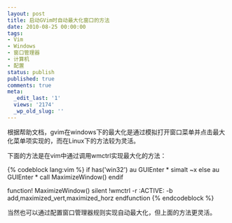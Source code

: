 ```yaml
---
layout: post
title: 启动GVim时自动最大化窗口的方法
date: 2010-08-25 00:00:00
tags:
- Vim
- Windows
- 窗口管理器
- 计算机
- 配置
status: publish
published: true
comments: true
meta:
  _edit_last: '1'
  views: '2174'
  _wp_old_slug: ''
---
```

根据帮助文档，gvim在windows下的最大化是通过模拟打开窗口菜单并点击最大化菜单项实现的，而在Linux下的方法较为灵活。

下面的方法是在vim中通过调用wmctrl实现最大化的方法：

{% codeblock lang:vim %}
if has('win32')
    au GUIEnter * simalt ~x
else
    au GUIEnter * call MaximizeWindow()
endif

function! MaximizeWindow()
    silent !wmctrl -r :ACTIVE: -b add,maximized_vert,maximized_horz
endfunction
{% endcodeblock %}

当然也可以通过配置窗口管理器规则实现自动最大化，但上面的方法更灵活。
